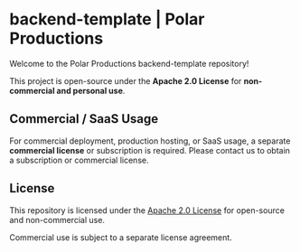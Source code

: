 # backend-template | Polar Productions

Welcome to the Polar Productions backend-template repository!  

This project is open-source under the **Apache 2.0 License** for **non-commercial and personal use**.

## Commercial / SaaS Usage

For commercial deployment, production hosting, or SaaS usage, a separate **commercial license** or subscription is required. Please contact us to obtain a subscription or commercial license.

## License

This repository is licensed under the [Apache 2.0 License](LICENSE) for open-source and non-commercial use.

Commercial use is subject to a separate license agreement.
